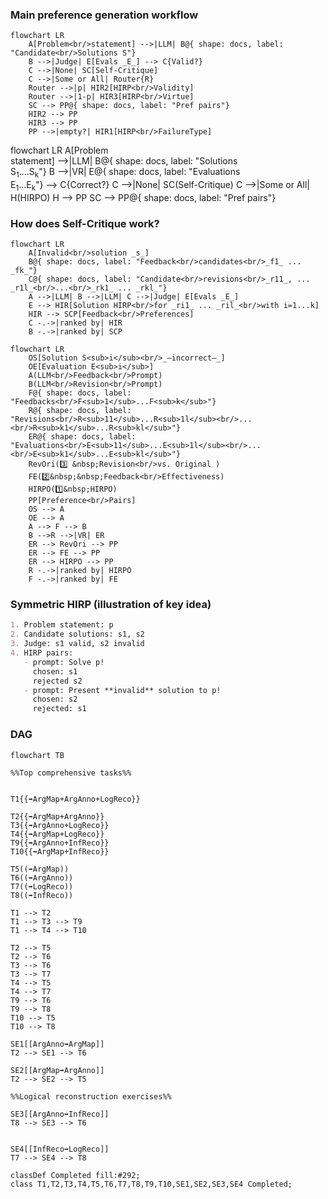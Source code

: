 ### Main preference generation workflow

```mermaid 
flowchart LR
    A[Problem<br/>statement] -->|LLM| B@{ shape: docs, label: "Candidate<br/>Solutions S"}
    B -->|Judge| E[Evals _E_] --> C{Valid?}
    C -->|None| SC[Self-Critique]
    C -->|Some or All| Router{R}
    Router -->|p| HIR2[HIRP<br/>Validity]
    Router -->|1-p| HIR3[HIRP<br/>Virtue]
    SC --> PP@{ shape: docs, label: "Pref pairs"}
    HIR2 --> PP 
    HIR3 --> PP 
    PP -->|empty?| HIR1[HIRP<br/>FailureType] 
```

flowchart LR
    A[Problem<br/>statement] -->|LLM| B@{ shape: docs, label: "Solutions<br/>S<sub>1</sub>....S<sub>k</sub>"}
    B -->|VR| E@{ shape: docs, label: "Evaluations<br/>E<sub>1</sub>...E<sub>k</sub>"} --> C{Correct?}
    C -->|None| SC(Self-Critique)
    C -->|Some or All| H(HIRPO)
    H --> PP
    SC --> PP@{ shape: docs, label: "Pref pairs"}



### How does Self-Critique work?

```mermaid
flowchart LR
    A[Invalid<br/>solution _s_]
    B@{ shape: docs, label: "Feedback<br/>candidates<br/>_f1_ ... _fk_"}
    C@{ shape: docs, label: "Candidate<br/>revisions<br/>_r11_, ... _r1l_<br/>...<br/>_rk1_ ... _rkl_"}
    A -->|LLM| B -->|LLM| C -->|Judge| E[Evals _E_]
    E --> HIR[Solution HIRP<br/>for _ri1_ ... _ril_<br/>with i=1...k] 
    HIR --> SCP[Feedback<br/>Preferences]
    C -.->|ranked by| HIR
    B -.->|ranked by| SCP
```

```mermaid
flowchart LR
    OS[Solution S<sub>i</sub><br/>_–incorrect–_]
    OE[Evaluation E<sub>i</sub>]
    A(LLM<br/>Feedback<br/>Prompt)
    B(LLM<br/>Revision<br/>Prompt)
    F@{ shape: docs, label: "Feedbacks<br/>F<sub>1</sub>...F<sub>k</sub>"}
    R@{ shape: docs, label: "Revisions<br/>R<sub>11</sub>...R<sub>1l</sub><br/>...<br/>R<sub>k1</sub>...R<sub>kl</sub>"}
    ER@{ shape: docs, label: "Evaluations<br/>E<sub>11</sub>...E<sub>1l</sub><br/>...<br/>E<sub>k1</sub>...E<sub>kl</sub>"}
    RevOri(3️⃣ &nbsp;Revision<br/>vs. Original )
    FE(2️⃣&nbsp;&nbsp;Feedback<br/>Effectiveness)
    HIRPO(1️⃣&nbsp;HIRPO)
    PP[Preference<br/>Pairs]
    OS --> A
    OE --> A
    A --> F --> B
    B -->R -->|VR| ER
    ER --> RevOri --> PP
    ER --> FE --> PP
    ER --> HIRPO --> PP
    R -.->|ranked by| HIRPO
    F -.->|ranked by| FE
```


### Symmetric HIRP (illustration of key idea)

```markdown
1. Problem statement: p
2. Candidate solutions: s1, s2
3. Judge: s1 valid, s2 invalid
4. HIRP pairs:
   - prompt: Solve p!
     chosen: s1
     rejected s2
   - prompt: Present **invalid** solution to p!
     chosen: s2
     rejected: s1
```

### DAG


```mermaid
flowchart TB

%%Top comprehensive tasks%%


T1{{➡ArgMap+ArgAnno+LogReco}}

T2{{➡ArgMap+ArgAnno}}
T3{{➡ArgAnno+LogReco}}
T4{{➡ArgMap+LogReco}}
T9{{➡ArgAnno+InfReco}}
T10{{➡ArgMap+InfReco}}

T5((➡ArgMap))
T6((➡ArgAnno))
T7((➡LogReco))
T8((➡InfReco))

T1 --> T2 
T1 --> T3 --> T9
T1 --> T4 --> T10

T2 --> T5
T2 --> T6
T3 --> T6
T3 --> T7
T4 --> T5
T4 --> T7
T9 --> T6
T9 --> T8
T10 --> T5
T10 --> T8

SE1[[ArgAnno➡ArgMap]]
T2 --> SE1 --> T6

SE2[[ArgMap➡ArgAnno]]
T2 --> SE2 --> T5

%%Logical reconstruction exercises%%

SE3[[ArgAnno➡InfReco]]
T8 --> SE3 --> T6


SE4[[InfReco➡LogReco]]
T7 --> SE4 --> T8

classDef Completed fill:#292;
class T1,T2,T3,T4,T5,T6,T7,T8,T9,T10,SE1,SE2,SE3,SE4 Completed;


```
